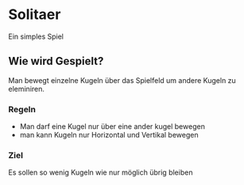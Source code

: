 # Solitaer
Ein simples Spiel

## Wie wird Gespielt?

Man bewegt einzelne Kugeln über das Spielfeld um andere Kugeln zu eleminiren.

### Regeln
- Man darf eine Kugel nur über eine ander kugel bewegen
- man kann Kugeln nur Horizontal und Vertikal bewegen

### Ziel
Es sollen so wenig Kugeln wie nur möglich übrig bleiben
